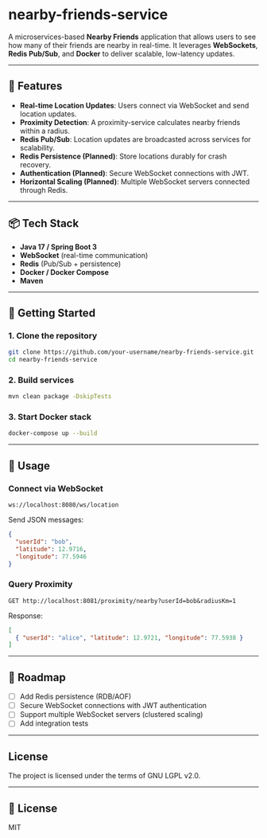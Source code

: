 # nearby-friends-service

A microservices-based **Nearby Friends** application that allows users to see how many of their friends are nearby in real-time.
It leverages **WebSockets**, **Redis Pub/Sub**, and **Docker** to deliver scalable, low-latency updates.

---

## 🚀 Features

* **Real-time Location Updates**: Users connect via WebSocket and send location updates.
* **Proximity Detection**: A proximity-service calculates nearby friends within a radius.
* **Redis Pub/Sub**: Location updates are broadcasted across services for scalability.
* **Redis Persistence (Planned)**: Store locations durably for crash recovery.
* **Authentication (Planned)**: Secure WebSocket connections with JWT.
* **Horizontal Scaling (Planned)**: Multiple WebSocket servers connected through Redis.

---

## 📦 Tech Stack

* **Java 17 / Spring Boot 3**
* **WebSocket** (real-time communication)
* **Redis** (Pub/Sub + persistence)
* **Docker / Docker Compose**
* **Maven**

---

## 🔧 Getting Started

### 1. Clone the repository

```bash
git clone https://github.com/your-username/nearby-friends-service.git
cd nearby-friends-service
```

### 2. Build services

```bash
mvn clean package -DskipTests
```

### 3. Start Docker stack

```bash
docker-compose up --build
```

---

## 📡 Usage

### Connect via WebSocket

```ws
ws://localhost:8080/ws/location
```

Send JSON messages:

```json
{
  "userId": "bob",
  "latitude": 12.9716,
  "longitude": 77.5946
}
```

### Query Proximity

```http
GET http://localhost:8081/proximity/nearby?userId=bob&radiusKm=1
```

Response:

```json
[
  { "userId": "alice", "latitude": 12.9721, "longitude": 77.5938 }
]
```

---

## 📌 Roadmap

* [ ] Add Redis persistence (RDB/AOF)
* [ ] Secure WebSocket connections with JWT authentication
* [ ] Support multiple WebSocket servers (clustered scaling)
* [ ] Add integration tests

---

## License

The project is licensed under the terms of GNU LGPL v2.0.

---

## 📜 License

MIT

